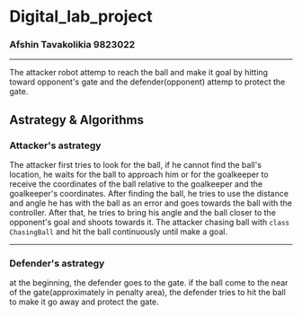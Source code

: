 # Digital_lab_project
### Afshin Tavakolikia 9823022
***
The attacker robot attemp to reach the ball and make it goal by hitting toward opponent's gate and the defender(opponent) attemp to protect the gate.

## Astrategy & Algorithms
### Attacker's astrategy
The attacker first tries to look for the ball, if he cannot find the ball's location, he waits for the ball to approach him or for the goalkeeper to receive the coordinates of the ball relative to the goalkeeper and the goalkeeper's coordinates. After finding the ball, he tries to use the distance and angle he has with the ball as an error and goes towards the ball with the controller. After that, he tries to bring his angle and the ball closer to the opponent's goal and shoots towards it.
The attacker chasing ball with `class ChasingBall` and hit the ball continuously until make a goal.

***
### Defender's astrategy
at the beginning, the defender goes to the gate. if the ball come to the near of the gate(approximately in penalty area), the defender tries to hit the ball to make it go away and protect the gate.
